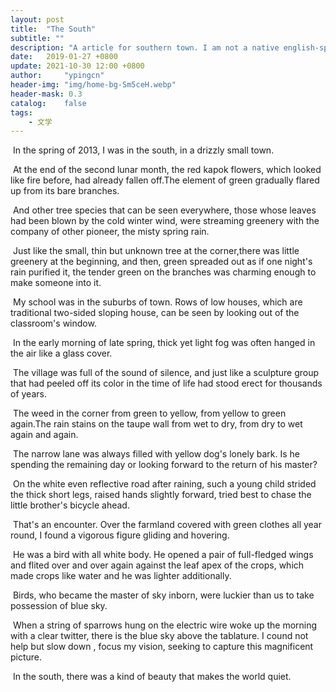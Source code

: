 ```yaml
---
layout: post
title:  "The South"
subtitle: ""
description: "A article for southern town. I am not a native english-speaker but a learner "
date:   2019-01-27 +0800
update: 2021-10-30 12:00 +0800
author:     "ypingcn"
header-img: "img/home-bg-Sm5ceH.webp"
header-mask: 0.3
catalog:    false
tags:
    - 文学
---
```


​    In the spring of 2013, I was in the south, in a drizzly small town.

​    At the end of the second lunar month, the red kapok flowers, which looked like fire before, had already fallen off.The element of green gradually flared up from its bare branches.

​    And other tree species that can be seen everywhere, those whose leaves had been blown by the cold winter wind, were streaming greenery with the company of other pioneer, the misty spring rain.

​    Just like the small, thin but unknown tree at the corner,there was little greenery at the beginning, and then, green spreaded out as if one night's rain purified it, the tender green on the branches was charming enough to make someone into it.

​    My school was in the suburbs of town. Rows of low houses, which are traditional two-sided sloping house, can be seen by looking out of the classroom's window.

​    In the early morning of late spring, thick yet light fog was often hanged in the air like a glass cover.

​    The village was full of the sound of silence, and just like a sculpture group that had peeled off its color in the time of life had stood erect for thousands of years.

​    The weed in the corner from green to yellow, from yellow to green again.The rain stains on the taupe wall from wet to dry, from dry to wet again and again.

​    The narrow lane was always filled with yellow dog's lonely bark. Is he spending the remaining day or looking forward to the return of his master?

​    On the white even reflective road after raining, such a young child strided the thick short legs, raised hands slightly forward, tried best to chase the little brother's bicycle ahead.

​    That's an encounter. Over the farmland covered with green clothes all year round, I found a vigorous figure gliding and hovering.

​    He was a bird with all white body. He opened a pair of full-fledged wings and flited over and over again against the leaf apex of the crops, which made crops like water and he was lighter additionally.

​    Birds, who became the master of sky inborn, were luckier than us to take possession of blue sky.

​    When a string of sparrows hung on the electric wire woke up the morning with a clear twitter, there is the blue sky above the tablature. I cound not help but slow down , focus my vision, seeking to capture this magnificent picture.

​    In the south, there was a kind of beauty that makes the world quiet.
